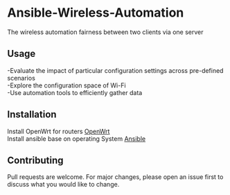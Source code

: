 # Ansible-Wireless-Automation
The wireless automation fairness between two clients via one server  

## Usage

-Evaluate the impact of particular configuration settings across pre-defined scenarios <br/>
-Explore the configuration space of Wi-Fi <br/>
-Use automation tools to efficiently gather data

## Installation

Install OpenWrt for routers [OpenWrt](https://openwrt.org/docs/guide-user/installation/generic.flashing#installing_openwrt)<br/>
Install ansible base on operating System [Ansible](https://docs.ansible.com/ansible/latest/installation_guide/intro_installation.html) 

## Contributing
Pull requests are welcome. For major changes, please open an issue first to discuss what you would like to change.

